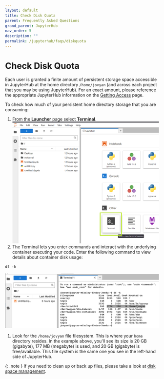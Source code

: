 ```yaml
---
layout: default
title: Check Disk Quota
parent: Frequently Asked Questions
grand_parent: JupyterHub
nav_order: 5
description: ""
permalink: /jupyterhub/faqs/diskquota
---
```


# Check Disk Quota

Each user is granted a finite amount of persistent storage space accessible in JupyterHub at the home directory `/home/jovyan` (and across each project that you may be using JupyterHub). For an exact amount, please reference the appropriate JupyterHub information on the [Getting Access](/jupyterhub/gettingaccess) page.

To check how much of your persistent home directory storage that you are consuming:

1. From the **Launcher** page select **Terminal**.
![Launch Terminal](/images/jupyterhub/faq-space1.png)
1. The Terminal lets you enter commands and interact with the underlying container executing your code. Enter the following command to view details about container disk usage:
```
df -h
```
![Terminal Details](/images/jupyterhub/faq-space2.png)
1. Look for the `/home/jovyan` file filesystem. This is where your `home` directory resides. In the example above, you'll see its size is 20 GB (gigabyte), 177 MB (megabyte) is used, and 20 GB (gigabyte) is free/available. This file system is the same one you see in the left-hand side of JupyterHub.

{: .note }
If you need to clean up or back up files, please take a look at [disk space management](/jupyterhub/faqs/spacemanagement).